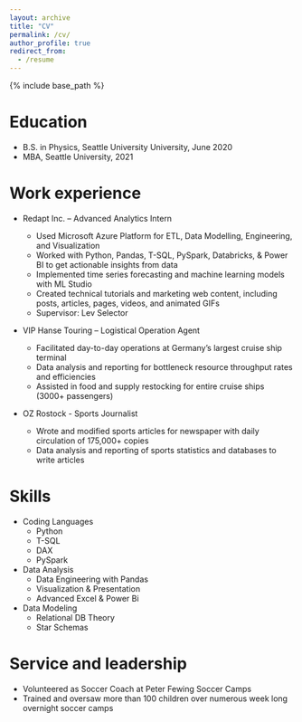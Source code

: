 ```yaml
---
layout: archive
title: "CV"
permalink: /cv/
author_profile: true
redirect_from:
  - /resume
---
```


{% include base_path %}

Education
======
* B.S. in Physics, Seattle University University, June 2020
* MBA, Seattle University, 2021


Work experience
======
* Redapt Inc. – Advanced Analytics Intern
  * Used Microsoft Azure Platform for ETL, Data Modelling, Engineering, and Visualization
  * Worked with Python, Pandas, T-SQL, PySpark, Databricks, & Power BI to get actionable insights from data
  * Implemented time series forecasting and machine learning models with ML Studio
  * Created technical tutorials and marketing web content, including posts, articles, pages, videos, and animated GIFs
  * Supervisor: Lev Selector

* VIP Hanse Touring – Logistical Operation Agent
  * Facilitated day-to-day operations at Germany’s largest cruise ship terminal
  * Data analysis and reporting for bottleneck resource throughput rates and efficiencies
  * Assisted in food and supply restocking for entire cruise ships (3000+ passengers)

* OZ Rostock - Sports Journalist
  * Wrote and modified sports articles for newspaper with daily circulation of 175,000+ copies
  * Data analysis and reporting of sports statistics and databases to write articles


  
Skills
======
* Coding Languages
  * Python
  * T-SQL
  * DAX
  * PySpark
* Data Analysis
  * Data Engineering with Pandas
  * Visualization & Presentation
  * Advanced Excel & Power Bi
* Data Modeling
  * Relational DB Theory
  * Star Schemas

<!---

GitHub
======
 <ul>{% for post in site.publications %}>
    {% include archive-single-cv.html %}
  {% endfor %}</ul>
  
Talks
======
 <ul>{% for post in site.talks %}
    {% include archive-single-talk-cv.html %}
  {% endfor %}</ul>
  
Teaching
======
  <ul>{% for post in site.teaching %}
    {% include archive-single-cv.html %}
  {% endfor %}</ul>
-->
Service and leadership
======
* Volunteered as Soccer Coach at Peter Fewing Soccer Camps
* Trained and oversaw more than 100 children over numerous week long overnight soccer camps
